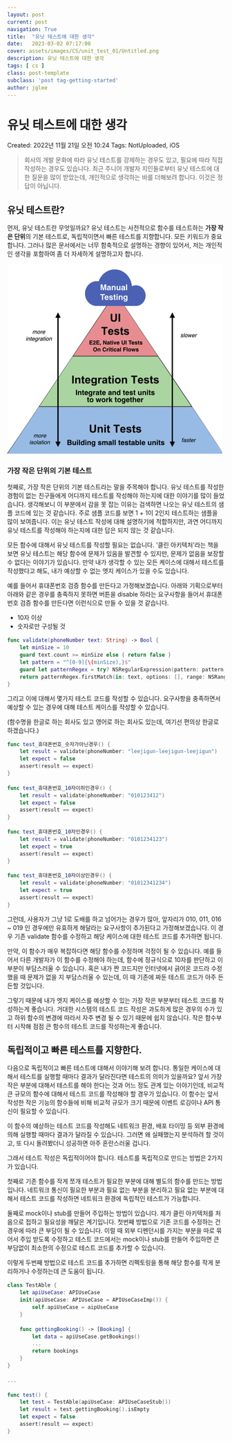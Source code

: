 ```yaml
---
layout: post
current: post
navigation: True
title:  "유닛 테스트에 대한 생각"
date:   2023-03-02 07:17:00
cover: assets/images/CS/unit_test_01/Untitled.png
description: 유닛 테스트에 대한 생각
tags: [ cs ]
class: post-template
subclass: 'post tag-getting-started'
author: jglee
---
```


# 유닛 테스트에 대한 생각

Created: 2022년 11월 21일 오전 10:24
Tags: NotUploaded, iOS

> 회사의 개발 문화에 따라 유닛 테스트를 강제하는 경우도 있고, 필요에 따라 직접 작성하는 경우도 있습니다. 최근 주니어 개발자 지인들로부터 유닛 테스트에 대한 질문을 많이 받았는데, 개인적으로 생각하는 바를 더해보려 합니다. 이것은 정답이 아닙니다.

## 유닛 테스트란?

 먼저, 유닛 테스트란 무엇일까요? 유닛 테스트는 사전적으로 함수를 테스트하는 **가장 작은 단위**의 기본 테스트로, 독립적이면서 빠른 테스트를 지향합니다. 모든 키워드가 중요합니다. 그러나 많은 문서에서는 너무 함축적으로 설명하는 경향이 있어서, 저는 개인적인 생각을 포함하여 좀 더 자세하게 설명하고자 합니다.

![Untitled](assets/images/CS/unit_test_01/Untitled.png)

### 가장 작은 단위의 기본 테스트

 첫째로, 가장 작은 단위의 기본 테스트라는 말을 주목해야 합니다. 유닛 테스트를 작성한 경험이 없는 친구들에게 어디까지 테스트를 작성해야 하는지에 대한 이야기를 많이 들었습니다. 생각해보니 이 부분에서 감을 못 잡는 이유는 검색하면 나오는 유닛 테스트의 샘플 코드에 있는 것 같습니다. 주로 샘플 코드를 보면 1 + 1이 2인지 테스트하는 샘플을 많이 보여줍니다. 이는 유닛 테스트 작성에 대해 설명하기에 적합하지만, 과연 어디까지 유닛 테스트를 작성해야 하는지에 대한 답은 되지 않는 것 같습니다.

 모든 함수에 대해서 유닛 테스트를 작성할 필요는 없습니다. '클린 아키텍처'라는 책을 보면 유닛 테스트는 해당 함수에 문제가 있음을 발견할 수 있지만, 문제가 없음을 보장할 수 없다는 이야기가 있습니다. 만약 내가 생각할 수 있는 모든 케이스에 대해서 테스트를 작성했다고 해도, 내가 예상할 수 없는 엣지 케이스가 있을 수도 있습니다.

 예를 들어서 휴대폰번호 검증 함수를 만든다고 가정해보겠습니다. 아래와 기획으로부터 아래와 같은 경우를 충족하지 못하면 버튼을 disable 하라는 요구사항을 들어서 휴대폰 번호 검증 함수를 만든다면 이런식으로 만들 수 있을 것 같습니다.

- 10자 이상
- 숫자로만 구성될 것

```swift
func validate(phoneNumber text: String) -> Bool {
    let minSize = 10
    guard text.count >= minSize else { return false }
    let pattern = "^[0-9]{\(minSize),}$"
    guard let patternRegex = try? NSRegularExpression(pattern: pattern, options: .caseInsensitive) else { return false }
    return patternRegex.firstMatch(in: text, options: [], range: NSRange(location: 0, length: text.count)) != nil
}
```

그리고 이에 대해서 몇가지 테스트 코드를 작성할 수 있습니다. 요구사항을 충족하면서 예상할 수 있는 경우에 대해 테스트 케이스를 작성할 수 있습니다.

(함수명을 한글로 하는 회사도 있고 영어로 하는 회사도 있는데, 여기선 편의상 한글로 하겠습니다.)

```swift
func test_휴대폰번호_숫자가아닌경우() {
    let result = validate(phoneNumber: "leejigun-leejigun-leejigun")
    let expect = false
    assert(result == expect)
}

func test_휴대폰번호_10자이하인경우() {
    let result = validate(phoneNumber: "010123412")
    let expect = false
    assert(result == expect)
}

func test_휴대폰번호_10자인경우() {
    let result = validate(phoneNumber: "0101234123")
    let expect = true
    assert(result == expect)
}

func test_휴대폰번호_10자이상인경우() {
    let result = validate(phoneNumber: "01012341234")
    let expect = true
    assert(result == expect)
}
```

그런데, 사용자가 그냥 1로 도배를 하고 넘어가는 경우가 많아, 앞자리가 010, 011, 016 ~ 019 인 경우에만 유효하게 해달라는 요구사항이 추가된다고 가정해보겠습니다. 이 경우 기존 validate 함수를 수정하고 해당 케이스에 대한 테스트 코드를 추가하면 됩니다.

만약, 이 함수가 매우 복잡하다면 해당 함수를 수정하며 걱정이 될 수 있습니다. 예를 들어서 다른 개발자가 이 함수를 수정해야 하는데, 함수에 정규식으로 10자를 판단하고 이 부분이 부담스러울 수 있습니다. 혹은 내가 짠 코드지만 인터넷에서 긁어온 코드라 수정했을 때 문제가 없을 지 부담스러울 수 있는데, 이 때 기존에 짜둔 테스트 코드가 아주 든든할 것입니다.

그렇기 때문에 내가 엣지 케이스를 예상할 수 있는 가장 작은 부분부터 테스트 코드를 작성하는게 좋습니다. 거대한 시스템의 테스트 코드 작성은 과도하게 많은 경우의 수가 있고 하위 함수의 변경에 따라서 자주 변경 될 수 있기 때문에 쉽지 않습니다. 작은 함수부터 시작해 점점 큰 함수의 테스트 코드를 작성하는게 좋습니다.

## 독립적이고 빠른 테스트를 지향한다.

다음으로 독립적이고 빠른 테스트에 대해서 이야기해 보려 합니다. 통일한 케이스에 대해서 테스트를 실행할 때마다 결과가 달라진다면 테스트의 의미가 있을까요? 앞서 가장 작은 부분에 대해서 테스트를 해야 한다는 것과 어느 정도 관계 있는 이야기인데, 비교적 큰 규모의 함수에 대해서 테스트 코드를 작성해야 할 경우가 있습니다. 이 함수는 앞서 작성한 작은 기능의 함수들에 비해 비교적 규모가 크기 때문에 이벤트 로깅이나 API 통신이 필요할 수 있습니다.

이 함수의 예상하는 테스트 코드를 작성해도 네트워크 환경, 배포 타이밍 등 외부 환경에 의해 실행할 때마다 결과가 달라질 수 있습니다. 그러면 왜 실패했는지 분석하려 할 것이고, 또 다시 돌려봤더니 성공하면 아주 혼란스러울 겁니다.

그래서 테스트 작성은 독립적이어야 합니다. 테스트를 독립적으로 만드는 방법은 2가지가 있습니다.

첫째로 기존 함수를 작게 쪼개 테스트가 필요한 부분에 대해 별도의 함수를 만드는 방법입니다. 네트워크 통신이 필요한 부분과 필요 없는 부분을 분리하고 필요 없는 부분에 대해서 테스트 코드를 작성하면 네트워크 환경에 독립적인 테스트가 가능합니다.

둘째로 mock이나 stub를 만들어 주입하는 방법이 있습니다. 제가 클린 아키텍처를 처음으로 접하고 필요성을 깨달은 계기입니다. 첫번째 방법으로 기존 코드를 수정하는 건 경우에 따라 큰 부담이 될 수 있습니다. 이럴 때 외부 디펜던시를 가지는 부분을 따로 묶어서 주입 받도록 수정하고 테스트 코드에서는 mock이나 stub를 만들어 주입하면 큰 부담없이 최소한의 수정으로 테스트 코드를 추가할 수 있습니다.

이렇게 두번째 방법으로 테스트 코드를 추가하면 리펙토링을 통해 해당 함수를 작게 분리하거나 수정하는데 큰 도움이 됩니다.

```swift
class TestAble {
	let apiUseCase: APIUseCase
	init(apiUseCase: APIUseCase = APIUseCaseImp()) {
		self.apiUseCase = aipUseCase
	}

	func gettingBooking() -> [Booking] {
		let data = apiUseCase.getBookings()
		...
		return bookings
	}
}

...

func test() {
	let test = TestAble(apiUseCase: APIUseCaseStub())
	let result = test.gettingBooking().isEmpty
	let expect = false
	assert(result == expect)
}
```